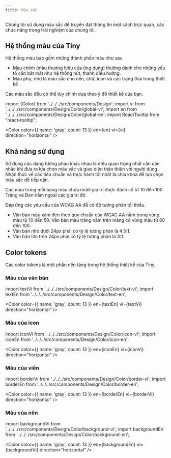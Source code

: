 ```yaml
---
title: Màu sắc
---
```


Chúng tôi sử dụng màu sắc để truyền đạt thông tin một cách trực quan, các chức năng trong trải nghiệm của chúng tôi.

## Hệ thống màu của Tiny

Hệ thống màu bao gồm những thành phần màu như sau

- Màu chính (màu thương hiệu của ứng dụng) thường dành cho những yếu tố cần bắt mắt như hệ thống nút, thanh điều hướng.
- Màu phụ, như là màu sắc cho nền, chữ, icon và các trạng thái trong thiết kế

Các màu sắc đều có thể tùy chỉnh dựa theo ý đồ thiết kế của bạn.

import {Color} from '../../../src/components/Design';
import vi from '../../../src/components/Design/Color/global-vi';
import en from '../../../src/components/Design/Color/global-en';
import ReactTooltip from "react-tooltip";

<Color color={{ name: 'gray', count: 13 }} en={en} vi={vi} direction="horizontal" />
<ReactTooltip />

## Khả năng sử dụng

Sử dụng các dạng tương phản khác nhau là điều quan trọng nhất cần cân nhắc khi đưa ra lựa chọn màu sắc và giao diện thân thiện với người dùng. Nhận thức về các tiêu chuẩn và thực hành tốt nhất là chìa khóa để lựa chọn màu sắc dễ tiếp cận.

Các màu trong mỗi bảng màu chứa mười giá trị được đánh số từ 10 đến 100. Trắng và Đen nằm ngoài các giá trị đó.

Đáp ứng các yêu cầu của WCAG AA để có độ tương phản tối thiểu.

- Văn bản màu xám đen theo quy chuẩn của WCAG AA nằm trong vùng màu từ 10 đến 50. Văn bản màu trắng nằm trên mảng có vùng màu từ 60 đến 100.
- Văn bản nhỏ dưới 24px phải có tỷ lệ tương phản là 4.5:1.
- Văn bản lớn trên 24px phải có tỷ lệ tương phản là 3:1.

## Color tokens

Các color tokens là một phần nền tảng trong hệ thống thiết kế của Tiny.

### Màu của văn bản

import textVi from '../../../src/components/Design/Color/text-vi';
import textEn from '../../../src/components/Design/Color/text-en';

<Color color={{ name: 'gray', count: 13 }} en={textEn} vi={textVi} direction="horizontal" />

### Màu của icon

import iconVi from '../../../src/components/Design/Color/icon-vi';
import iconEn from '../../../src/components/Design/Color/icon-en';

<Color color={{ name: 'gray', count: 13 }} en={iconEn} vi={iconVi} direction="horizontal" />

### Màu của viền

import borderVi from '../../../src/components/Design/Color/border-vi';
import borderEn from '../../../src/components/Design/Color/border-en';

<Color color={{ name: 'gray', count: 13 }} en={borderEn} vi={borderVi} direction="horizontal" />

### Màu của nền

import backgroundVi from '../../../src/components/Design/Color/background-vi';
import backgroundEn from '../../../src/components/Design/Color/background-en';

<Color color={{ name: 'gray', count: 13 }} en={backgroundEn} vi={backgroundVi} direction="horizontal" />
